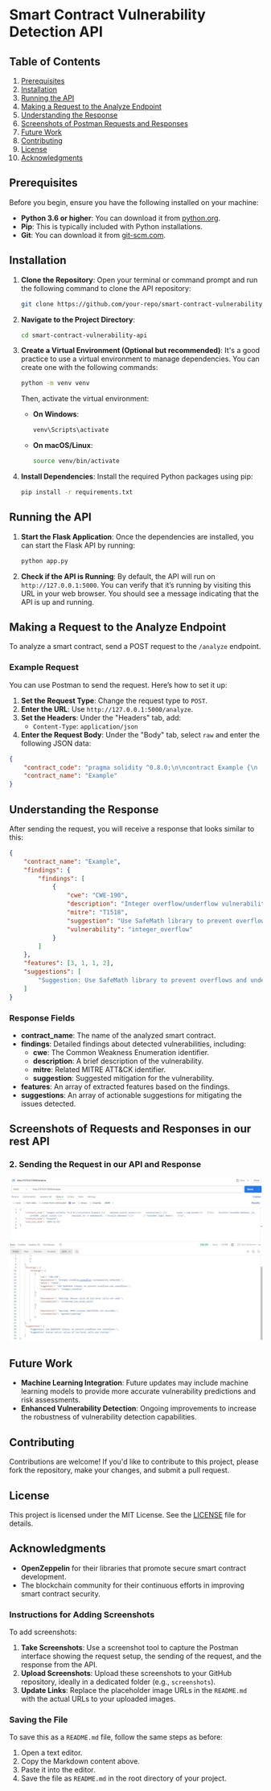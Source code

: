 
# Smart Contract Vulnerability Detection API

## Table of Contents

1. [Prerequisites](#prerequisites)
2. [Installation](#installation)
3. [Running the API](#running-the-api)
4. [Making a Request to the Analyze Endpoint](#making-a-request-to-the-analyze-endpoint)
5. [Understanding the Response](#understanding-the-response)
6. [Screenshots of Postman Requests and Responses](#screenshots-of-postman-requests-and-responses)
7. [Future Work](#future-work)
8. [Contributing](#contributing)
9. [License](#license)
10. [Acknowledgments](#acknowledgments)

## Prerequisites

Before you begin, ensure you have the following installed on your machine:

- **Python 3.6 or higher**: You can download it from [python.org](https://www.python.org/downloads/).
- **Pip**: This is typically included with Python installations.
- **Git**: You can download it from [git-scm.com](https://git-scm.com/downloads).

## Installation

1. **Clone the Repository**: Open your terminal or command prompt and run the following command to clone the API repository:
   ```bash
   git clone https://github.com/your-repo/smart-contract-vulnerability-api.git
   ```

2. **Navigate to the Project Directory**:
   ```bash
   cd smart-contract-vulnerability-api
   ```

3. **Create a Virtual Environment (Optional but recommended)**:
   It's a good practice to use a virtual environment to manage dependencies. You can create one with the following commands:
   ```bash
   python -m venv venv
   ```

   Then, activate the virtual environment:
   - **On Windows**:
     ```bash
     venv\Scripts\activate
     ```
   - **On macOS/Linux**:
     ```bash
     source venv/bin/activate
     ```

4. **Install Dependencies**:
   Install the required Python packages using pip:
   ```bash
   pip install -r requirements.txt
   ```

## Running the API

1. **Start the Flask Application**:
   Once the dependencies are installed, you can start the Flask API by running:
   ```bash
   python app.py
   ```

2. **Check if the API is Running**:
   By default, the API will run on `http://127.0.0.1:5000`. You can verify that it’s running by visiting this URL in your web browser. You should see a message indicating that the API is up and running.

## Making a Request to the Analyze Endpoint

To analyze a smart contract, send a POST request to the `/analyze` endpoint.

### Example Request

You can use Postman to send the request. Here’s how to set it up:

1. **Set the Request Type**: Change the request type to `POST`.
2. **Enter the URL**: Use `http://127.0.0.1:5000/analyze`.
3. **Set the Headers**: Under the "Headers" tab, add:
   - `Content-Type`: `application/json`
4. **Enter the Request Body**: Under the "Body" tab, select `raw` and enter the following JSON data:

```json
{
    "contract_code": "pragma solidity ^0.8.0;\n\ncontract Example {\n    address public owner;\n\n    constructor() {\n        owner = msg.sender;\n    }\n\n    function transfer(address _to, uint256 _value) public {\n        require(_to != address(0), \"Invalid address\");\n        // Transfer logic here\n    }\n}",
    "contract_name": "Example"
}
```

## Understanding the Response

After sending the request, you will receive a response that looks similar to this:

```json
{
    "contract_name": "Example",
    "findings": {
        "findings": [
            {
                "cwe": "CWE-190",
                "description": "Integer overflow/underflow vulnerability detected.",
                "mitre": "T1518",
                "suggestion": "Use SafeMath library to prevent overflows and underflows.",
                "vulnerability": "integer_overflow"
            }
        ]
    },
    "features": [3, 1, 1, 2],
    "suggestions": [
        "Suggestion: Use SafeMath library to prevent overflows and underflows."
    ]
}
```

### Response Fields

- **contract_name**: The name of the analyzed smart contract.
- **findings**: Detailed findings about detected vulnerabilities, including:
  - **cwe**: The Common Weakness Enumeration identifier.
  - **description**: A brief description of the vulnerability.
  - **mitre**: Related MITRE ATT&CK identifier.
  - **suggestion**: Suggested mitigation for the vulnerability.
- **features**: An array of extracted features based on the findings.
- **suggestions**: An array of actionable suggestions for mitigating the issues detected.

## Screenshots of   Requests and Responses in our rest API
 

### 2. Sending the Request in our API and Response
![Postman Sending Request](https://github.com/alauddin-sabari/smart-contract-vulnerablity-detection-API/blob/main/postman_request_response.jpg)


 
## Future Work

- **Machine Learning Integration**: Future updates may include machine learning models to provide more accurate vulnerability predictions and risk assessments.
- **Enhanced Vulnerability Detection**: Ongoing improvements to increase the robustness of vulnerability detection capabilities.

## Contributing

Contributions are welcome! If you'd like to contribute to this project, please fork the repository, make your changes, and submit a pull request. 

## License

This project is licensed under the MIT License. See the [LICENSE](LICENSE) file for details.

## Acknowledgments

- **OpenZeppelin** for their libraries that promote secure smart contract development.
- The blockchain community for their continuous efforts in improving smart contract security.
 

### Instructions for Adding Screenshots
To add screenshots:
1. **Take Screenshots**: Use a screenshot tool to capture the Postman interface showing the request setup, the sending of the request, and the response from the API.
2. **Upload Screenshots**: Upload these screenshots to your GitHub repository, ideally in a dedicated folder (e.g., `screenshots`).
3. **Update Links**: Replace the placeholder image URLs in the `README.md` with the actual URLs to your uploaded images.

### Saving the File
To save this as a `README.md` file, follow the same steps as before:
1. Open a text editor.
2. Copy the Markdown content above.
3. Paste it into the editor.
4. Save the file as `README.md` in the root directory of your project. 

 
